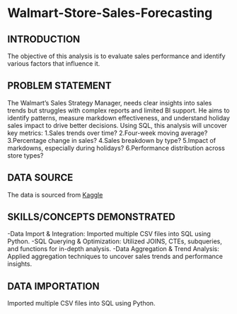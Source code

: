 # Walmart-Store-Sales-Forecasting
## INTRODUCTION
The objective of this analysis is to evaluate sales performance and identify various factors that influence it.

## PROBLEM STATEMENT
The Walmart’s Sales Strategy Manager, needs clear insights into sales trends but struggles with complex reports and limited BI support. He aims to identify patterns, measure markdown effectiveness, and understand holiday sales impact to drive better decisions. Using SQL, this analysis will uncover key metrics:
1.Sales trends over time?
2.Four-week moving average?
3.Percentage change in sales?
4.Sales breakdown by type?
5.Impact of markdowns, especially during holidays?
6.Performance distribution across store types?

## DATA SOURCE
The data is sourced from <a href="https://www.kaggle.com/datasets/gustavoserafim/walmart-recruiting-store-sales-forecasting-gsr">Kaggle</a>

## SKILLS/CONCEPTS DEMONSTRATED
-Data Import & Integration: Imported multiple CSV files into SQL using Python.
-SQL Querying & Optimization: Utilized JOINS, CTEs, subqueries, and functions for in-depth analysis.
-Data Aggregation & Trend Analysis: Applied aggregation techniques to uncover sales trends and performance insights.

## DATA IMPORTATION 
Imported multiple CSV files into SQL using Python.
